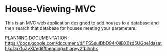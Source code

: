 # House-Viewing-MVC
This is an MVC web application designed to add houses to a database and then search that database for houses meeting your parameters.

PLANNING DOCUMENTATION:
https://docs.google.com/document/d/1FSSsuIDbD94r0ilBX6zd5UGoe1dasathkdDa7fuZvXI/edit#heading=h.apyy2fblhnhk
